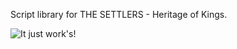 Script library for THE SETTLERS - Heritage of Kings.

<img src="https://stylesrebelradio.files.wordpress.com/2020/09/my-post-13.jpg?w=450"
     alt="It just work's!"
     style="float: left; margin-right: 10px;" />
